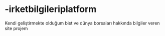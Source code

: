 # -irketbilgileriplatform
Kendi geliştirmekte olduğum bist ve dünya borsaları hakkında bilgiler veren site projem
